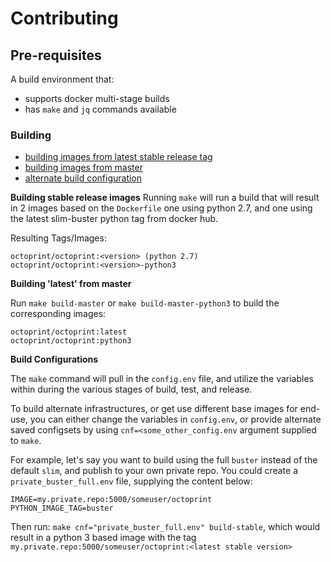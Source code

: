 # Contributing

## Pre-requisites

A build environment that:
- supports docker multi-stage builds
- has `make` and `jq` commands available

### Building

 - [building images from latest stable release tag](#stable)
 - [building images from master](#master)
 - [alternate build configuration](#build-config)

<a name="stable"></a>**Building stable release images**
Running `make` will run a build that will result in 2 images based on the `Dockerfile`
one using python 2.7, and one using the latest slim-buster python tag from docker hub.

Resulting Tags/Images:

```
octoprint/octoprint:<version> (python 2.7)
octoprint/octoprint:<version>-python3
```

<a name="master"></a>**Building 'latest' from master**

Run `make build-master` or `make build-master-python3` to build the
corresponding images:

```
octoprint/octoprint:latest
octoprint/octoprint:python3
```

**Build Configurations**

The `make` command will pull in the `config.env` file, and 
utilize the variables within during the various stages of build,
test, and release.

To build alternate infrastructures, or get use different base images
for end-use, you can either change the variables in `config.env`, or
provide alternate saved configsets by using `cnf=<some_other_config.env`
argument supplied to `make`. 

For example, let's say you want to build using the full `buster` instead of the default `slim`, and publish to your own private repo. You could create a `private_buster_full.env` file, supplying the content below:

```
IMAGE=my.private.repo:5000/someuser/octoprint
PYTHON_IMAGE_TAG=buster
```

Then run: `make cnf="private_buster_full.env" build-stable`, which would result in a python 3 based image with the tag `my.private.repo:5000/someuser/octoprint:<latest stable version>`
